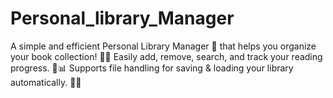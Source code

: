 # Personal_library_Manager
A simple and efficient Personal Library Manager 📖 that helps you organize your book collection! 💾✨ Easily add, remove, search, and track your reading progress. 🧐📊 Supports file handling for saving &amp; loading your library automatically. 💾🔄
